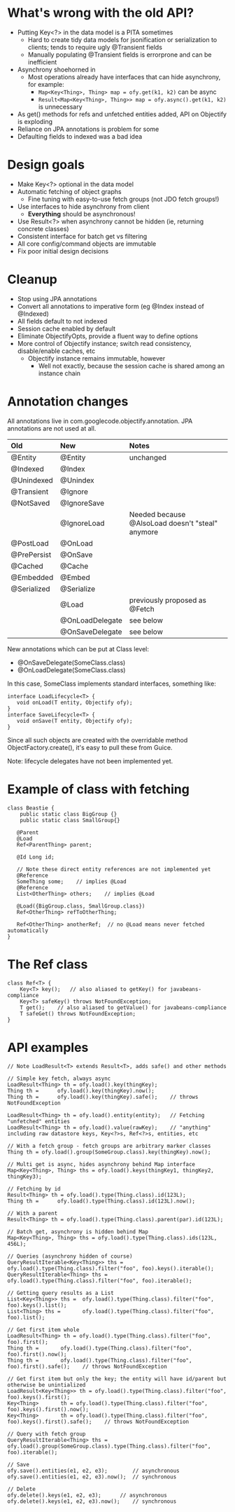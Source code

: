 # What's wrong with the old API? #
  * Putting Key<?> in the data model is a PITA sometimes
    * Hard to create tidy data models for jsonification or serialization to clients; tends to require ugly @Transient fields
    * Manually populating @Transient fields is errorprone and can be inefficient
  * Asynchrony shoehorned in
    * Most operations already have interfaces that can hide asynchrony, for example:
      * `Map<Key<Thing>, Thing> map = ofy.get(k1, k2)` can be async
      * `Result<Map<Key<Thing>, Thing>> map = ofy.async().get(k1, k2)` is unnecessary
  * As get() methods for refs and unfetched entities added, API on Objectify is exploding
  * Reliance on JPA annotations is problem for some
  * Defaulting fields to indexed was a bad idea

# Design goals #
  * Make Key<?> optional in the data model
  * Automatic fetching of object graphs
    * Fine tuning with easy-to-use fetch groups (not JDO fetch groups!)
  * Use interfaces to hide asynchrony from client
    * **Everything** should be asynchronous!
  * Use Result<?> when asynchrony cannot be hidden (ie, returning concrete classes)
  * Consistent interface for batch get vs filtering
  * All core config/command objects are immutable
  * Fix poor initial design decisions

# Cleanup #
  * Stop using JPA annotations
  * Convert all annotations to imperative form (eg @Index instead of @Indexed)
  * All fields default to not indexed
  * Session cache enabled by default
  * Eliminate ObjectifyOpts, provide a fluent way to define options
  * More control of Objectify instance; switch read consistency, disable/enable caches, etc
    * Objectify instance remains immutable, however
      * Well not exactly, because the session cache is shared among an instance chain

# Annotation changes #
All annotations live in com.googlecode.objectify.annotation.  JPA annotations are not used at all.

| Old | New | Notes |
|:----|:----|:------|
| @Entity | @Entity | unchanged |
| @Indexed | @Index |  |
| @Unindexed | @Unindex |  |
| @Transient | @Ignore |  |
| @NotSaved | @IgnoreSave |  |
|  | @IgnoreLoad | Needed because @AlsoLoad doesn't "steal" anymore |
| @PostLoad | @OnLoad |  |
| @PrePersist | @OnSave |  |
| @Cached | @Cache |  |
| @Embedded | @Embed |  |
| @Serialized | @Serialize |  |
|  | @Load | previously proposed as @Fetch |
|  | @OnLoadDelegate | see below |
|  | @OnSaveDelegate | see below |

New annotations which can be put at Class level:
  * @OnSaveDelegate(SomeClass.class)
  * @OnLoadDelegate(SomeClass.class)

In this case, SomeClass implements standard interfaces, something like:
```
interface LoadLifecycle<T> {
   void onLoad(T entity, Objectify ofy);
}
interface SaveLifecycle<T> {
   void onSave(T entity, Objectify ofy);
}
```

Since all such objects are created with the overridable method ObjectFactory.create(), it's easy to pull these from Guice.

Note: lifecycle delegates have not been implemented yet.

# Example of class with fetching #
```
class Beastie {
    public static class BigGroup {}
    public static class SmallGroup{}

   @Parent
   @Load
   Ref<ParentThing> parent;

   @Id Long id;

   // Note these direct entity references are not implemented yet
   @Reference
   SomeThing some;    // implies @Load
   @Reference
   List<OtherThing> others;    // implies @Load

   @Load({BigGroup.class, SmallGroup.class})
   Ref<OtherThing> refToOtherThing;

   Ref<OtherThing> anotherRef;  // no @Load means never fetched automatically
}
```

# The Ref class #
```
class Ref<T> {
    Key<T> key();	// also aliased to getKey() for javabeans-compliance
    Key<T> safeKey() throws NotFoundException;
    T get();	// also aliased to getValue() for javabeans-compliance
    T safeGet() throws NotFoundException;
}
```

# API examples #
```
// Note LoadResult<T> extends Result<T>, adds safe() and other methods

// Simple key fetch, always async
LoadResult<Thing> th = ofy.load().key(thingKey);
Thing th =      ofy.load().key(thingKey).now();
Thing th =      ofy.load().key(thingKey).safe();	// throws NotFoundException

LoadResult<Thing> th = ofy.load().entity(entity);	// Fetching "unfetched" entities
LoadResult<Thing> th = ofy.load().value(rawKey);	// "anything" including raw datastore keys, Key<?>s, Ref<?>s, entities, etc

// With a fetch group - fetch groups are arbitrary marker classes
Thing th = ofy.load().group(SomeGroup.class).key(thingKey).now();

// Multi get is async, hides asynchrony behind Map interface
Map<Key<Thing>, Thing> ths = ofy.load().keys(thingKey1, thingKey2, thingKey3);	

// Fetching by id
Result<Thing> th = ofy.load().type(Thing.class).id(123L);
Thing th =      ofy.load().type(Thing.class).id(123L).now();

// With a parent
Result<Thing> th = ofy.load().type(Thing.class).parent(par).id(123L);

// Batch get, asynchrony is hidden behind Map
Map<Key<Thing>, Thing> ths = ofy.load().type(Thing.class).ids(123L, 456L);

// Queries (asynchrony hidden of course)
QueryResultIterable<Key<Thing>> ths =  ofy.load().type(Thing.class).filter("foo", foo).keys().iterable();
QueryResultIterable<Thing> ths =       ofy.load().type(Thing.class).filter("foo", foo).iterable();

// Getting query results as a List
List<Key<Thing>> ths =  ofy.load().type(Thing.class).filter("foo", foo).keys().list();
List<Thing> ths =       ofy.load().type(Thing.class).filter("foo", foo).list();

// Get first item whole
LoadResult<Thing> th = ofy.load().type(Thing.class).filter("foo", foo).first();
Thing th =       ofy.load().type(Thing.class).filter("foo", foo).first().now();
Thing th =       ofy.load().type(Thing.class).filter("foo", foo).first().safe();	// throws NotFoundException

// Get first item but only the key; the entity will have id/parent but otherwise be unintialized
LoadResult<Key<Thing>> th = ofy.load().type(Thing.class).filter("foo", foo).keys().first();
Key<Thing>       th = ofy.load().type(Thing.class).filter("foo", foo).keys().first().now();
Key<Thing>       th = ofy.load().type(Thing.class).filter("foo", foo).keys().first().safe();	// throws NotFoundException

// Query with fetch group
QueryResultIterable<Thing> ths = ofy.load().group(SomeGroup.class).type(Thing.class).filter("foo", foo).iterable();

// Save
ofy.save().entities(e1, e2, e3);		// asynchronous
ofy.save().entities(e1, e2, e3).now();	// synchronous

// Delete
ofy.delete().keys(e1, e2, e3);		// asynchronous
ofy.delete().keys(e1, e2, e3).now();	// synchronous
```